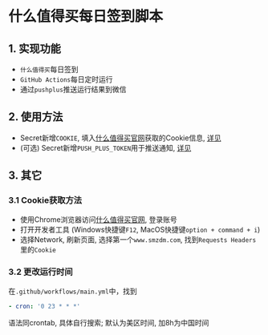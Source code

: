 # 什么值得买每日签到脚本


## 1. 实现功能
- `什么值得买`每日签到
- `GitHub Actions`每日定时运行
- 通过`pushplus`推送运行结果到微信

## 2. 使用方法
- Secret新增`COOKIE`, 填入[什么值得买官网](https://www.smzdm.com/)获取的Cookie信息, [详见](#31-cookie获取方法)
- (可选) Secret新增`PUSH_PLUS_TOKEN`用于推送通知, [详见](https://www.pushplus.plus/)


## 3. 其它
### 3.1 Cookie获取方法
- 使用Chrome浏览器访问[什么值得买官网](https://www.smzdm.com/), 登录账号
- 打开开发者工具 (Windows快捷键`F12`, MacOS快捷键`option + command + i`)
- 选择Network, 刷新页面, 选择第一个`www.smzdm.com`, 找到`Requests Headers`里的`Cookie`

### 3.2 更改运行时间
在`.github/workflows/main.yml`中，找到
```yml
- cron: '0 23 * * *'
```
语法同crontab, 具体自行搜索; 默认为美区时间, 加8h为中国时间

  
